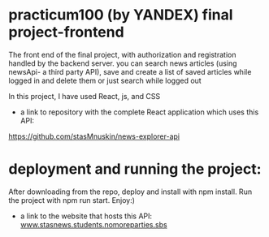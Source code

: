 # practicum100 (by YANDEX) final project-frontend

The front end of the final project, with authorization and registration handled by the backend server.
you can search news articles (using newsApi- a third party API), save and create a list of saved articles while logged in and delete them or just search while logged out

In this project, I have used React, js, and CSS

* a link to repository with the complete React application which uses this API:

https://github.com/stasMnuskin/news-explorer-api


# deployment and running the project:
After downloading from the repo, deploy and install with npm install.
Run the project with npm run start.
Enjoy:) 

* a link to the website that hosts this API:
www.stasnews.students.nomoreparties.sbs


